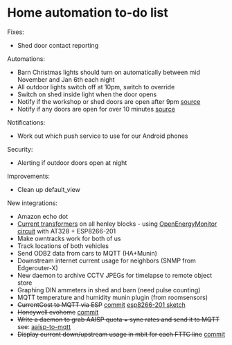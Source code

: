 # Home automation to-do list

Fixes:

* Shed door contact reporting

Automations:

* Barn Christmas lights should turn on automatically between mid November and Jan 6th each night
* All outdoor lights switch off at 10pm, switch to override
* Switch on shed inside light when the door opens
* Notify if the workshop or shed doors are open after 9pm [source](https://github.com/dale3h/homeassistant-config-1/blob/master/automation/notify_garage_open_2100.yaml)
* Notify if any doors are open for over 10 minutes [source](https://github.com/dale3h/homeassistant-config-1/blob/master/automation/notify_doors_left_open.yaml)

Notifications:

* Work out which push service to use for our Android phones

Security:

* Alerting if outdoor doors open at night

Improvements:

* Clean up default_view

New integrations:

* Amazon echo dot
* [Current transformers](http://www.ebay.co.uk/itm/331978579185) on all henley blocks - using [OpenEnergyMonitor circuit](https://openenergymonitor.org/emon/buildingblocks/how-to-build-an-arduino-energy-monitor) with AT328 + ESP8266-201
* Make owntracks work for both of us
* Track locations of both vehicles
* Send ODB2 data from cars to MQTT (HA+Munin)
* Downstream internet current usage for neighbors (SNMP from Edgerouter-X)
* New daemon to archive CCTV JPEGs for timelapse to remote object store
* Graphing DIN ammeters in shed and barn (need pulse counting)
* MQTT temperature and humidity munin plugin (from roomsensors)
* ~~CurrentCost to MQTT via ESP~~ [commit](https://github.com/natm/homeassistant-config/commit/1d9e7286e50cecd35e420fb48b9d06e1db5952e8) [esp8266-201 sketch](https://gist.github.com/natm/d47d8d86f900030295d55ac90aeee320)
* ~~Honeywell evohome~~ [commit](https://github.com/natm/homeassistant-config/commit/133bd98b465d14643fb3e2ec215cff82aadd7297)
* ~~Write a daemon to grab AAISP quota + sync rates and send it to MQTT~~ see: [aaisp-to-mqtt](https://github.com/natm/aaisp-to-mqtt)
* ~~Display current down/upstream usage in mbit for each FTTC line~~ [commit](https://github.com/natm/homeassistant-config/commit/e16f9f23cc5b0f457b8bbdffca04312fef566708)
